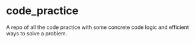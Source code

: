 # code_practice
A repo of all the code practice with some concrete code logic and efficient ways to solve a problem.
